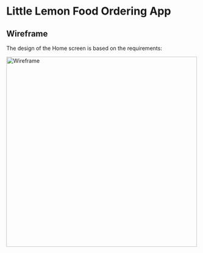 # Little Lemon Food Ordering App

## Wireframe

The design of the Home screen is based on the requirements:

<img width="500" alt="Wireframe" src="https://github.com/alrezasya/little-lemon-app/assets/44293867/aa4d6e70-6a66-47f2-8323-8cbd8a1d6ec3">
